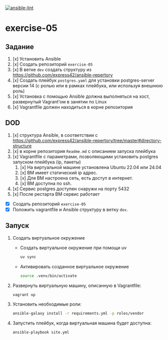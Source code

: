[![ansible-lint](https://github.com/wbotu56/exercise-05/actions/workflows/ansible-lint.yml/badge.svg?branch=uv)](https://github.com/wbotu56/exercise-05/actions/workflows/ansible-lint.yml)

# exercise-05

## Задание

1. [x] Установить Ansible
2. [x] Создать репозиторий `exercise-05`
3. [x] В ветке `dev` создать структуру из <https://github.com/express42/ansible-repertory>
4. [x] Создать плейбук `postgres.yaml` для установки postgres-server версии 14 (с ролью или в рамках плейбука, или используя внешнюю роль)
5. [x] Установка с помощью Ansible должна выполняться на хост, развернутый Vagrant’ом в занятии по Linux
6. [x] Vagrantfile должен находиться в корне репозитория

## DOD

1. [x] структура Ansible, в соответствии с <https://github.com/express42/ansible-repertory/tree/master#directory-structure>
2. [x] в корне репозитория `Readme.md` с описанием запуска плейбука
3. [x] Vagrantfile с параметрами, позволяющими установить postgres запуском плейбука (ip, пакеты)
    1. [x] На виртуальной машине установлена Ubuntu 22.04 или 24.04
    2. [x] ВМ имеет статический ip адрес.
    3. [x] Для ВМ настроена сеть, есть доступ в интернет.
    4. [x] ВМ доступна по ssh.
4. [x] Сервис postgres доступен снаружи на порту 5432
5. [x] После рестарта ВМ сервис работает

- [x] Создать репозиторий `exercise-05`
- [x] Положить vagrantfile и Ansible структуру в ветку `dev`.

## Запуск

1. Создать виртуальное окружение
    - Создать виртуальное окружение при помощи uv

        ```bash
        uv sync
        ```

    - Активировать созданное виртуальное окружение

        ```bash
        source .venv/bin/activate
        ```

2. Развернуть виртуальную машину, описанную в Vagrantfile:

    ```bash
    vagrant up
    ```

3. Установить необходимые роли:

    ```bash
    ansible-galaxy install -r requirements.yml -p roles/vendor
    ```

4. Запустить плейбук, когда виртуальная машина будет доступна:

    ```bash
    ansible-playbook site.yml
    ```
